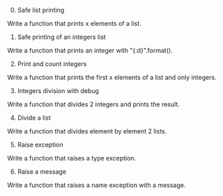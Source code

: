 0. Safe list printing

Write a function that prints x elements of a list.

1. Safe printing of an integers list

Write a function that prints an integer with "{:d}".format().

2. Print and count integers

Write a function that prints the first x elements of a list and only integers.

3. Integers division with debug

Write a function that divides 2 integers and prints the result.

4. Divide a list

Write a function that divides element by element 2 lists.

5. Raise exception

Write a function that raises a type exception.

6. Raise a message

Write a function that raises a name exception with a message.
